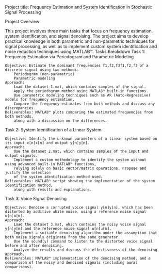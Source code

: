 Project title: Frequency Estimation and System Identification in Stochastic Signal Processing

Project Overview

This project involves three main tasks that focus on frequency estimation, system identification, and signal denoising. The project aims to develop practical knowledge in both parametric and non-parametric techniques for signal processing, as well as to implement custom system identification and noise reduction techniques using MATLAB™.
Tasks Breakdown
Task 1: Frequency Estimation via Periodogram and Parametric Modeling

    Objective: Estimate the dominant frequencies f1,f2,f3f1​,f2​,f3​ of a discrete signal using two methods:
        Periodogram (non-parametric)
        Parametric modeling
    Approach:
        Load the dataset 1.mat, which contains samples of the signal.
        Apply the periodogram method using MATLAB™ built-in functions.
        Use parametric modeling techniques such as AR (Auto-Regressive) models for frequency estimation.
        Compare the frequency estimates from both methods and discuss any discrepancies.
    Deliverables: MATLAB™ plots comparing the estimated frequencies from both methods, 
        along with a discussion on the differences.

Task 2: System Identification of a Linear System

    Objective: Identify the unknown parameters of a linear system based on its input x[n]x[n] and output y[n]y[n].
    Approach:
        Use the dataset 2.mat, which contains samples of the input and output signals.
        Implement a custom methodology to identify the system without using advanced built-in MATLAB™ functions, 
        relying solely on basic vector/matrix operations. Propose and justify the selection 
        of the system identification method used.
    Deliverables: MATLAB™ script showing the implementation of the system identification method, 
        along with results and explanations.

Task 3: Voice Signal Denoising

    Objective: Denoise a corrupted voice signal y[n]y[n], which has been distorted by additive white noise, using a reference noise signal u[n]u[n].
    Approach:
        Load the dataset 3.mat, which contains the noisy voice signal y[n]y[n] and the reference noise signal u[n]u[n].
        Implement a suitable denoising algorithm under the assumption that both noise signals originate from the same generator.
        Use the sound(y) command to listen to the distorted voice signal before and after denoising.
        Analyze the results and discuss the effectiveness of the denoising approach.
    Deliverables: MATLAB™ implementation of the denoising method, and a comparison of the noisy and denoised signals (including aural comparisons).
